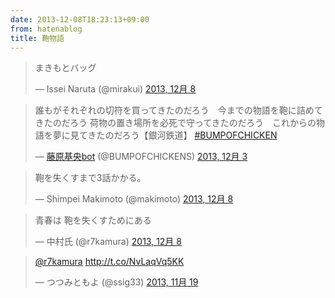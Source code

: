 ```yaml
---
date: 2013-12-08T18:23:13+09:00
from: hatenablog
title: 鞄物語
---
```


<p><blockquote class="twitter-tweet" lang="ja"><p>まきもとバッグ</p>&mdash; Issei Naruta (@mirakui) <a href="https://twitter.com/mirakui/statuses/409571220569350144">2013, 12月 8</a></blockquote><script async src="//platform.twitter.com/widgets.js" charset="utf-8"></script></p>

<p><blockquote class="twitter-tweet" lang="ja"><p>誰もがそれぞれの切符を買ってきたのだろう　今までの物語を鞄に詰めてきたのだろう 荷物の置き場所を必死で守ってきたのだろう　これからの物語を夢に見てきたのだろう【銀河鉄道】 <a href="https://twitter.com/search?q=%23BUMPOFCHICKEN&amp;src=hash">#BUMPOFCHICKEN</a></p>&mdash; <a class="keyword" href="http://d.hatena.ne.jp/keyword/%C6%A3%B8%B6%B4%F0%B1%FB">藤原基央</a><a class="keyword" href="http://d.hatena.ne.jp/keyword/bot">bot</a> (@BUMPOFCHICKENS) <a href="https://twitter.com/BUMPOFCHICKENS/statuses/407800146731098112">2013, 12月 3</a></blockquote><script async src="//platform.twitter.com/widgets.js" charset="utf-8"></script></p>

<p><blockquote class="twitter-tweet" lang="ja"><p>鞄を失くすまで3話かかる。</p>&mdash; Shimpei Makimoto (@makimoto) <a href="https://twitter.com/makimoto/statuses/409571954190872577">2013, 12月 8</a></blockquote><script async src="//platform.twitter.com/widgets.js" charset="utf-8"></script></p>

<p><blockquote class="twitter-tweet" lang="ja"><p>青春は 鞄を失くすためにある</p>&mdash; 中村氏 (@r7kamura) <a href="https://twitter.com/r7kamura/statuses/409572607864737792">2013, 12月 8</a></blockquote><script async src="//platform.twitter.com/widgets.js" charset="utf-8"></script></p>

<p><blockquote class="twitter-tweet" lang="ja"><p><a href="https://twitter.com/r7kamura">@r7kamura</a> <a href="http://t.co/NvLaqVq5KK">http://t.co/NvLaqVq5KK</a></p>&mdash; つつみともよ (@ssig33) <a href="https://twitter.com/ssig33/statuses/402849602321125376">2013, 11月 19</a></blockquote><script async src="//platform.twitter.com/widgets.js" charset="utf-8"></script></p>

